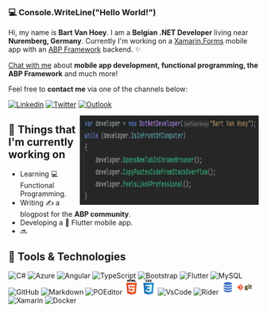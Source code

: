 ### :computer: Console.WriteLine("Hello World!")

Hi, my name is **Bart Van Hoey**. I am a **Belgian .NET Developer** living near **Nuremberg, Germany**. Currently I'm working on a [Xamarin.Forms](https://github.com/xamarin/Xamarin.Forms)  mobile app with an [ABP Framework](https://abp.io/) backend. ✨ 

[Chat with me](https://twitter.com/bartvanhoey) about **mobile app development, functional programming, the ABP Framework** and much more!

Feel free to **contact me** via one of the channels below:

[![Linkedin](https://img.shields.io/badge/-bartvanhoey-blue?style=flat&logo=Linkedin&logoColor=white)](https://www.linkedin.com/in/bartvanhoey)
[![Twitter](https://img.shields.io/badge/-bartvanhoey-blue?style=flat&logo=Twitter&logoColor=white)](https://www.twiter.com/in/bartvanhoey)
[![Outlook](https://img.shields.io/badge/-bartvanhoey-blue?style=flat&logo=microsoft-outlook&logoColor=white)](mailto:bartvanhoey@hotmail.com)


<!-- Working GIF -->
<img src="https://github.com/bartvanhoey/bartvanhoey/blob/gh-pages/Images/dotnetdeveloper.png" alt="dev_object" align="right" width="360" height="180" />

## 💼  Things that I'm currently working on
* Learning 💻 Functional Programming.
* Writing ✍️ a blogpost for the **ABP community**.
* Developing a :calling: Flutter mobile app.
* 🔜

## :gem: Tools & Technologies

<p>
<img width="30" height="30" alt="C#" src="https://github.com/get-icon/geticon/blob/master/icons/c-sharp.svg">
<img width="30" height="30" alt="Azure" src="https://github.com/get-icon/geticon/blob/master/icons/azure-icon.svg">
<img width="30" height="30" alt="Angular" src="https://github.com/get-icon/geticon/blob/master/icons/angular-icon.svg">
<img width="30" height="30" alt="TypeScript" src="https://github.com/get-icon/geticon/blob/master/icons/typescript-icon.svg">
<img width="30" height="30" alt="Bootstrap" src="https://github.com/get-icon/geticon/blob/master/icons/bootstrap.svg">
<img width="30" height="30" alt="Flutter" src="https://github.com/get-icon/geticon/blob/master/icons/flutter.svg">
<img width="30" height="30" alt="MySQL"src="https://github.com/get-icon/geticon/blob/master/icons/mysql.svg">
<img width="30" height="30" alt="GitHub" src="https://github.com/get-icon/geticon/blob/master/icons/github.svg">
<img width="30" height="30" alt="Markdown" src="https://github.com/get-icon/geticon/blob/master/icons/markdown.svg">
<img width="30" height="30" alt="POEditor" src="https://github.com/get-icon/geticon/blob/master/icons/poeditor.svg">
<img width="30" height="30" alt="HTML" src="https://raw.githubusercontent.com/github/explore/80688e429a7d4ef2fca1e82350fe8e3517d3494d/topics/html/html.png">
<img width="30" height="30" alt="css" src="https://raw.githubusercontent.com/github/explore/80688e429a7d4ef2fca1e82350fe8e3517d3494d/topics/css/css.png">
<img width="30" height="30" alt="VsCode" src="https://upload.wikimedia.org/wikipedia/commons/thumb/9/9a/Visual_Studio_Code_1.35_icon.svg/1200px-Visual_Studio_Code_1.35_icon.svg.png">
<img width="30" height="30" alt="Rider" src="https://resources.jetbrains.com/storage/products/rider/img/meta/rider_logo_300x300.png">
<img width="30" height="30" alt="Sql" src="https://raw.githubusercontent.com/github/explore/80688e429a7d4ef2fca1e82350fe8e3517d3494d/topics/sql/sql.png">
<img width="30" height="30" alt="Git" src="https://raw.githubusercontent.com/github/explore/80688e429a7d4ef2fca1e82350fe8e3517d3494d/topics/git/git.png">
<img width="30" height="30" alt="Xamarin" src="https://github.com/get-icon/geticon/blob/master/icons/xamarin.svg">
<img width="30" height="30" alt="Docker" src="https://github.com/get-icon/geticon/blob/master/icons/docker-icon.svg">

</p>





